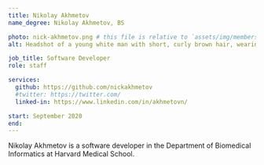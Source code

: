 ```yaml
---
title: Nikolay Akhmetov
name_degree: Nikolay Akhmetov, BS

photo: nick-akhmetov.png # this file is relative to `assets/img/members/`
alt: Headshot of a young white man with short, curly brown hair, wearing a black hoodie, smiling in front of a colorful indoor blurred background.

job_title: Software Developer
role: staff

services:
  github: https://github.com/nickakhmetov
  #twitter: https://twitter.com/
  linked-in: https://www.linkedin.com/in/akhmetovn/

start: September 2020
end:
---
```


Nikolay Akhmetov is a software developer in the Department of Biomedical Informatics at Harvard Medical School.
